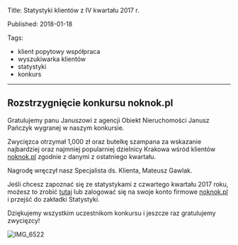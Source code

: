 ﻿Title: Statystyki klientów z IV kwartału 2017 r.

Published: 2018-01-18

Tags:
- klient popytowy współpraca
- wyszukiwarka klientów
- statystyki
- konkurs
---

Rozstrzygnięcie konkursu noknok.pl
-------------------------------------------------------------
Gratulujemy panu Januszowi z agencji Obiekt Nieruchomości Janusz Pańczyk wygranej w naszym konkursie.

Zwycięzca otrzymał 1,000 zł oraz butelkę szampana za wskazanie najbardziej oraz najmniej popularniej dzielnicy Krakowa wśród klientów [noknok.pl](http://noknok.pl/) zgodnie z danymi z ostatniego kwartału.

Nagrodę wręczył nasz Specjalista ds. Klienta, Mateusz Gawlak.

Jeśli chcesz zapoznać się ze statystykami z czwartego kwartału 2017 roku, możesz to zrobić [tutaj](https://blog.noknok.pl/posts/Statystyki%20klient%C3%B3w%20z%20IV%20kwarta%C5%82u%202017%20r.) lub zalogować się na swoje konto firmowe [noknok.pl](http://noknok.pl/) i przejść do zakładki Statystyki.

Dziękujemy wszystkim uczestnikom konkursu i jeszcze raz gratulujemy zwycięzcy!

![IMG_6522](https://drive.google.com/open?id=1pvFHgt1HjCv6BJmugDyLWFTBjZxp6zKF)

